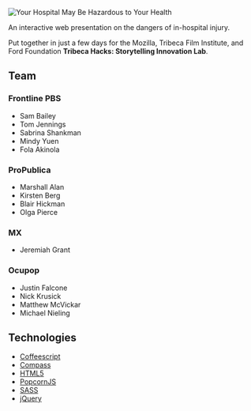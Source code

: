 ![Your Hospital May Be Hazardous to Your Health](https://raw.github.com/storytellinginnovationlab2013/hazardoushospitals/master/img/header.png)

An interactive web presentation on the dangers of in-hospital injury.

Put together in just a few days for the Mozilla, Tribeca Film Institute, and Ford Foundation **Tribeca Hacks: Storytelling Innovation Lab**.

## Team

### Frontline PBS

- Sam Bailey
- Tom Jennings
- Sabrina Shankman
- Mindy Yuen
- Fola Akinola

### ProPublica

- Marshall Alan
- Kirsten Berg
- Blair Hickman
- Olga Pierce

### MX

- Jeremiah Grant

### Ocupop

- Justin Falcone
- Nick Krusick
- Matthew McVickar
- Michael Nieling

## Technologies

- [Coffeescript](http://coffeescript.org/)
- [Compass](http://compass-style.org/)
- [HTML5](http://www.w3.org/html/wg/)
- [PopcornJS](http://popcornjs.org/)
- [SASS](http://sass-lang.com/)
- [jQuery](http://jquery.com/)